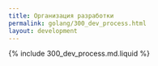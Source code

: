 ```yaml
---
title: Организация разработки
permalink: golang/300_dev_process.html
layout: development
---
```


{% include 300_dev_process.md.liquid %}